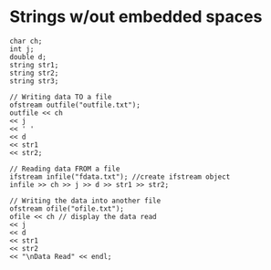 # Strings w/out embedded spaces

    char ch;
    int j;
    double d;
    string str1;
    string str2;
    string str3;

    // Writing data TO a file
    ofstream outfile("outfile.txt");
    outfile << ch
    << j
    << ' '
    << d 
    << str1 
    << str2;

    // Reading data FROM a file
    ifstream infile("fdata.txt"); //create ifstream object
    infile >> ch >> j >> d >> str1 >> str2;

    // Writing the data into another file
    ofstream ofile("ofile.txt");
    ofile << ch // display the data read
    << j
    << d 
    << str1 
    << str2 
    << "\nData Read" << endl;